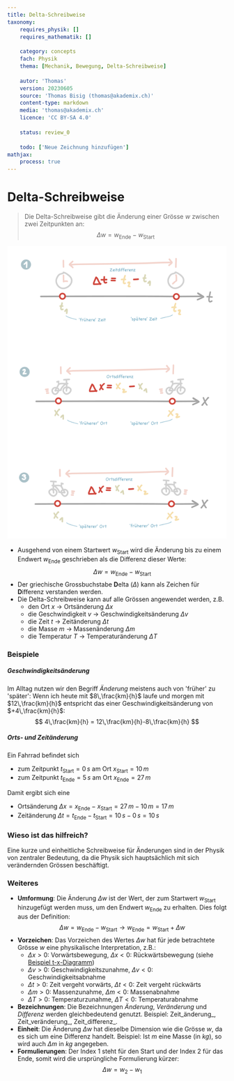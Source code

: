 ```yaml
---
title: Delta-Schreibweise
taxonomy:
	requires_physik: []
	requires_mathematik: []

	category: concepts
	fach: Physik
	thema: [Mechanik, Bewegung, Delta-Schreibweise]

	autor: 'Thomas'
	version: 20230605
	source: 'Thomas Bisig (thomas@akademix.ch)'
	content-type: markdown
	media: 'thomas@akademix.ch'
	licence: 'CC BY-SA 4.0'

	status: review_0

	todo: ['Neue Zeichnung hinzufügen']
mathjax:
	process: true
---
```


# Delta-Schreibweise

> Die Delta-Schreibweise gibt die Änderung einer Grösse $w$ zwischen zwei Zeitpunkten an:
$$
\Delta w=w_\textrm{Ende}-w_\textrm{Start}
$$

![Zeit- und Ortsänderung als Beispiel der Delta-Schreibweise](Delta-Schreibweise.svg?resize=500,700&class=float-right)

- Ausgehend von einem Startwert $w_\textrm{Start}$ wird die Änderung bis zu einem Endwert $w_\textrm{Ende}$
 geschrieben als die Differenz dieser Werte:
$$
\Delta w=w_\textrm{Ende}-w_\textrm{Start}
$$
- Der griechische Grossbuchstabe **D**elta ($\Delta$) kann als Zeichen für **D**ifferenz verstanden werden.
- Die Delta-Schreibweise kann auf alle Grössen angewendet werden, z.B.
	- den Ort $x$ &rarr; Ortsänderung $\Delta x$
	- die Geschwindigkeit $v$ &rarr; Geschwindigkeitsänderung $\Delta v$
	- die Zeit $t$ &rarr; Zeitänderung $\Delta t$
	- die Masse $m$ &rarr; Massenänderung $\Delta m$
	- die Temperatur $T$ &rarr; Temperaturänderung $\Delta T$


### Beispiele

##### Geschwindigkeitsänderung
Im Alltag nutzen wir den Begriff _Änderung_ meistens auch von 'früher' zu 'später': Wenn ich heute mit $8\,\frac{km}{h}$ laufe und morgen mit $12\,\frac{km}{h}$ entspricht das einer Geschwindigkeitsänderung von $+4\,\frac{km}{h}$:
$$
4\,\frac{km}{h} = 12\,\frac{km}{h}-8\,\frac{km}{h}
$$

##### Orts- und Zeitänderung
Ein Fahrrad befindet sich
- zum Zeitpunkt $t_\textrm{Start}=0\,s$ am Ort $x_\textrm{Start}=10\,m$
- zum Zeitpunkt $t_\textrm{Ende}=5\,s$ am Ort $x_\textrm{Ende}=27\,m$

Damit ergibt sich eine
- Ortsänderung $\Delta x=x_\textrm{Ende}-x_\textrm{Start}=27\,m-10\,m=17\,m$
- Zeitänderung $\Delta t=t_\textrm{Ende}-t_\textrm{Start}=10\,s-0\,s=10\,s$

### Wieso ist das hilfreich?
Eine kurze und einheitliche Schreibweise für Änderungen sind in der Physik von zentraler Bedeutung, da die Physik sich hauptsächlich mit sich verändernden Grössen beschäftigt.

### Weiteres
- **Umformung**: Die Änderung $\Delta w$ ist der Wert, der zum Startwert $w_\textrm{Start}$ hinzugefügt werden muss, um den Endwert $w_\textrm{Ende}$ zu erhalten. Dies folgt aus der Definition:
$$
\Delta w=w_\textrm{Ende}-w_\textrm{Start} \rightarrow w_\textrm{Ende}=w_\textrm{Start}+\Delta w
$$
- **Vorzeichen**: Das Vorzeichen des Wertes $\Delta w$ hat für jede betrachtete Grösse $w$ eine physikalische Interpretation, z.B.:
	- $\Delta x \gt 0$: Vorwärtsbewegung, $\Delta x \lt 0$: Rückwärtsbewegung (siehe [Beispiel t-x-Diagramm][1])
	- $\Delta v \gt 0$: Geschwindigkeitszunahme, $\Delta v \lt 0$: Geschwindigkeitsabnahme
	- $\Delta t \gt 0$: Zeit vergeht vorwärts, $\Delta t \lt 0$: Zeit vergeht rückwärts
	- $\Delta m \gt 0$: Massenzunahme, $\Delta m \lt 0$: Massenabnahme
	- $\Delta T \gt 0$: Temperaturzunahme, $\Delta T \lt 0$: Temperaturabnahme
- **Bezeichnungen**: Die Bezeichnungen _Änderung_, _Veränderung_ und _Differenz_ werden gleichbedeutend genutzt. Beispiel: Zeit_änderung_, Zeit_veränderung_, Zeit_differenz_.
- **Einheit**: Die Änderung $\Delta w$ hat dieselbe Dimension wie die Grösse $w$, da es sich um eine Differenz handelt. Beispiel: Ist $m$ eine Masse (in $kg$), so wird auch $\Delta m$ in $kg$ angegeben.
- **Formulierungen**: Der Index $1$ steht für den Start und der Index $2$ für das Ende, somit wird die ursprüngliche Formulierung kürzer:
$$
\Delta w = w_2 - w_1
$$

[1]: <konzepte/konzept-1/> "Name des Konzepts"